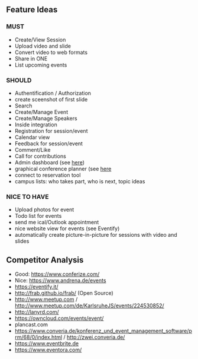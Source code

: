 ## Feature Ideas
### MUST
* Create/View Session
* Upload video and slide
* Convert video to web formats
* Share in ONE
* List upcoming events

### SHOULD
* Authentification / Authorization
* create sceenshot of first slide
* Search
* Create/Manage Event
* Create/Manage Speakers
* Inside integration
* Registration for session/event
* Calendar view
* Feedback for session/event
* Comment/Like
* Call for contributions
* Admin dashboard (see [here](http://zwei.converia.de/#dashboard))
* graphical conference planner (see [here](http://zwei.converia.de/#vsb)
* connect to reservation tool
* campus lists: who takes part, who is next, topic ideas
 
### NICE TO HAVE
* Upload photos for event
* Todo list for events
* send me ical/Outlook appointment
* nice website view for events (see Eventify)
* automatically create picture-in-picture for sessions with video and slides

## Competitor Analysis
* Good: https://www.conferize.com/
* Nice: https://www.andrena.de/events
* https://eventify.it/
* http://frab.github.io/frab/ (Open Source)
* http://www.meetup.com / http://www.meetup.com/de/KarlsruheJS/events/224530852/
* http://lanyrd.com/
* https://owncloud.com/events/event/
* plancast.com
* https://www.converia.de/konferenz_und_event_management_software/prm/68/0/index.html / http://zwei.converia.de/
* https://www.eventbrite.de
* https://www.eventora.com/